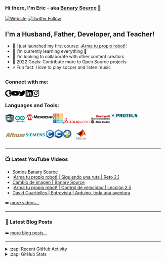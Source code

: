 ### Hi there, I'm Eric - aka [Banary Source][website] 👋 

[![Website](https://img.shields.io/website?label=banarysource.com&style=for-the-badge&up_message=Up&url=https%3A%2F%2Fbanarysource.com%2F)](https://banarysource.com)
[![Twitter Follow](https://img.shields.io/twitter/follow/AraroMeca?color=blue&logo=twitter&style=for-the-badge)](https://twitter.com/intent/follow?original_referer=https%3A%2F%2Fgithub.com%2FAraroMeca&screen_name=AraroMeca)

## I'm a Husband, Father, Developer, and Teacher!

- 🔭 I just launched my first course: [¡Arma tu propio robot!][course]!
- 🌱 I’m currently learning everything 🤣
- 👯 I’m looking to collaborate with other content creators
- 🥅 2022 Goals: Contribute more to Open Source projects
- ⚡ Fun fact: I love to play soccer and listen music

### Connect with me:

[<img align="left" alt="BanarySource.com" width="22px" src="https://raw.githubusercontent.com/Araro/Araro/1bd1a6bd50155aab1010292ea3f976705e57dba6/assets/globe.svg" />][website]
[<img align="left" alt="Banary Source | YouTube" width="22px" src="https://raw.githubusercontent.com/Araro/Araro/1bd1a6bd50155aab1010292ea3f976705e57dba6/assets/Youtube.svg" />][youtube]
[<img align="left" alt="AraroMeca | Twitter" width="22px" src="https://raw.githubusercontent.com/Araro/Araro/1bd1a6bd50155aab1010292ea3f976705e57dba6/assets/Twitter.svg" />][twitter]
[<img align="left" alt="Eric Gonzalez Vallejo | LinkedIn" width="22px" src="https://raw.githubusercontent.com/Araro/Araro/1bd1a6bd50155aab1010292ea3f976705e57dba6/assets/LinkedIn.svg" />][linkedin]
[<img align="left" alt="AraroMeca | Instagram" width="22px" src="https://raw.githubusercontent.com/Araro/Araro/1bd1a6bd50155aab1010292ea3f976705e57dba6/assets/Instagram.svg" />][instagram]

<br />

### Languages and Tools:

[<img align="left" alt="MPLAB" width="30px" src="https://raw.githubusercontent.com/Araro/Araro/master/assets/MPLAB.png" />][mplab]
[<img align="left" alt="Arduino" width="36px" src="https://raw.githubusercontent.com/Araro/Araro/master/assets/Arduino.png" />][arduino]
[<img align="left" alt="Microchip" width="90px" src="https://raw.githubusercontent.com/Araro/Araro/master/assets/microchip.png" />][microchip]
[<img align="left" alt="TinkerCAD" width="30px" src="https://raw.githubusercontent.com/Araro/Araro/master/assets/tinkercad.png" />][tinkercad]
[<img align="left" alt="SolidWorks" width="90px" src="https://raw.githubusercontent.com/Araro/Araro/master/assets/SolidWorks-logo.png" />][solidworks]
[<img align="left" alt="AllenBradley" width="65px" src="https://raw.githubusercontent.com/Araro/Araro/master/assets/RockwellLogo.jpg" />][allenbradley]
[<img align="left" alt="Proteus" width="90px" src="https://raw.githubusercontent.com/Araro/Araro/master/assets/proteus.png" />][proteus]
<br/>
<br/>
<br/>
[<img align="left" alt="Altium" width="65px" src="https://raw.githubusercontent.com/Araro/Araro/master/assets/Altium.png" />][altium]
[<img align="left" alt="Siemens" width="65px" src="https://raw.githubusercontent.com/Araro/Araro/master/assets/Siemens-Logo.png" />][siemens]
[<img align="left" alt="C" width="30px" src="https://raw.githubusercontent.com/Araro/Araro/master/assets/C.png" />][c]
[<img align="left" alt="Cpp" width="26px" src="https://raw.githubusercontent.com/Araro/Araro/master/assets/Cpp.png" />][cpp]
[<img align="left" alt="Python" width="30px" src="https://raw.githubusercontent.com/Araro/Araro/master/assets/Python.png" />][python]
[<img align="left" alt="MATLAB" width="60px" src="https://raw.githubusercontent.com/Araro/Araro/master/assets/Matlab.jpeg" />][matlab]

<br />
<br />

---

### 📺 Latest YouTube Videos

<!-- YOUTUBE:START -->
- [Somos Banary Source](https://www.youtube.com/watch?v=BMJce03VYKc)
- [¡Arma tu propio robot! | Siguiendo una ruta | Reto 2.1](https://www.youtube.com/watch?v=GqDPSPhImOk)
- [Cambio de imagen | Banary Source](https://www.youtube.com/watch?v=zHDecJLOrEg)
- [¡Arma tu propio robot! | Control de velocidad | Lección 2.5](https://www.youtube.com/watch?v=SXRne3suGJ0)
- [David Cuartielles | Entrevista | Arduino, toda una aventura](https://www.youtube.com/watch?v=ibTVaPVymx8)
<!-- YOUTUBE:END -->

➡️ [more videos...](https://youtube.com/banarysource)

---

### 📕 Latest Blog Posts

<!-- BLOG-POST-LIST:START -->
<!-- BLOG-POST-LIST:END -->

➡️ [more blog posts...](https://banarysource.com)

---

<details>
  <summary>:zap: Recent GitHub Activity</summary>
  
<!--START_SECTION:activity-->
<!--END_SECTION:activity-->

</details>

<details>
  <summary>:zap: GitHub Stats</summary>

  [![Araro's GitHub stats](https://github-readme-stats.vercel.app/api?username=araro)](https://github.com/araro/github-readme-stats)

</details>

[website]: https://banarysource.com
[course]: https://banarysource.com/tito-robot/
[twitter]: https://twitter.com/araromeca
[youtube]: https://youtube.com/banarysource
[instagram]: https://instagram.com/araromeca
[linkedin]: https://linkedin.com/in/eric-gonzalez-vallejo

[mplab]: https://www.microchip.com/en-us/tools-resources/develop/mplab-x-ide
[arduino]: https://www.arduino.cc/
[microchip]: https://www.microchip.com/
[altium]: https://www.altium.com/
[c]: https://gcc.gnu.org/
[cpp]: https://gcc.gnu.org/
[matlab]: https://www.mathworks.com/?s_tid=gn_logo
[proteus]: https://www.labcenter.com/
[python]: https://www.python.org/
[allenbradley]: https://www.rockwellautomation.com/es-mx/products/hardware/allen-bradley.html
[siemens]: https://www.siemens.com/global/en.html
[solidworks]: https://www.solidworks.com/
[tinkercad]: https://www.tinkercad.com/
